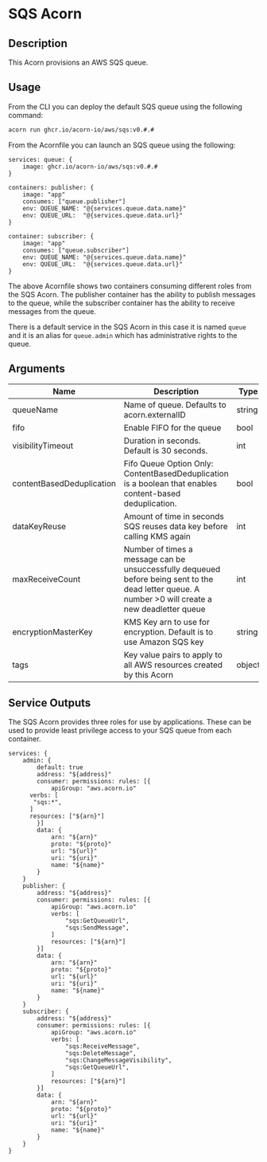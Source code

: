 # SQS Acorn

## Description

This Acorn provisions an AWS SQS queue.

## Usage

From the CLI you can deploy the default SQS queue using the following command:

```bash
acorn run ghcr.io/acorn-io/aws/sqs:v0.#.#
```

From the Acornfile you can launch an SQS queue using the following:

```cue
services: queue: {
    image: ghcr.io/acorn-io/aws/sqs:v0.#.#
}

containers: publisher: {
    image: "app"
    consumes: ["queue.publisher"]
    env: QUEUE_NAME: "@{services.queue.data.name}"
    env: QUEUE_URL:  "@{services.queue.data.url}"
}

container: subscriber: {
    image: "app"
    consumes: ["queue.subscriber"]
    env: QUEUE_NAME: "@{services.queue.data.name}"
    env: QUEUE_URL:  "@{services.queue.data.url}"
}

```

The above Acornfile shows two containers consuming different roles from the SQS Acorn. The publisher container has the ability to publish messages to the queue, while the subscriber container has the ability to receive messages from the queue.

There is a default service in the SQS Acorn in this case it is named `queue` and it is an alias for `queue.admin` which has administrative rights to the queue.

## Arguments

| Name | Description | Type |
|------|-------------|------|
| queueName | Name of queue. Defaults to acorn.externalID | string |
| fifo | Enable FIFO for the queue | bool |
| visibilityTimeout | Duration in seconds. Default is 30 seconds. | int |
| contentBasedDeduplication | Fifo Queue Option Only: ContentBasedDeduplication is a boolean that enables content-based deduplication. | bool |
| dataKeyReuse | Amount of time in seconds SQS reuses data key before calling KMS again | int |
| maxReceiveCount | Number of times a message can be unsuccessfully dequeued before being sent to the dead letter queue. A number >0 will create a new deadletter queue | int |
| encryptionMasterKey | KMS Key arn to use for encryption. Default is to use Amazon SQS key | string |
| tags | Key value pairs to apply to all AWS resources created by this Acorn | object |

## Service Outputs

The SQS Acorn provides three roles for use by applications. These can be used to provide least privilege access to your SQS queue from each container.

```cue
services: {
    admin: {
        default: true
        address: "${address}"
        consumer: permissions: rules: [{
            apiGroup: "aws.acorn.io"
      verbs: [
       "sqs:*",
      ]
      resources: ["${arn}"]
        }]
        data: {
            arn: "${arn}"
            proto: "${proto}"
            url: "${url}"
            uri: "${uri}"
            name: "${name}"
        }
    }
    publisher: {
        address: "${address}"
        consumer: permissions: rules: [{
            apiGroup: "aws.acorn.io"
            verbs: [
                "sqs:GetQueueUrl",
                "sqs:SendMessage",
            ]
            resources: ["${arn}"]
        }]
        data: {
            arn: "${arn}"
            proto: "${proto}"
            url: "${url}"
            uri: "${uri}"
            name: "${name}"
        }
    }
    subscriber: {
        address: "${address}"
        consumer: permissions: rules: [{
            apiGroup: "aws.acorn.io"
            verbs: [
                "sqs:ReceiveMessage",
                "sqs:DeleteMessage",
                "sqs:ChangeMessageVisibility",
                "sqs:GetQueueUrl",
            ]
            resources: ["${arn}"]
        }]
        data: {
            arn: "${arn}"
            proto: "${proto}"
            url: "${url}"
            uri: "${uri}"
            name: "${name}"
        }
    }
}
```
